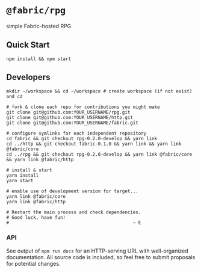 # `@fabric/rpg`
simple Fabric-hosted RPG

## Quick Start
`npm install && npm start`

## Developers
```
mkdir ~/workspace && cd ~/workspace # create workspace (if not exist) and cd

# fork & clone each repo for contributions you might make
git clone git@github.com:YOUR_USERNAME/rpg.git
git clone git@github.com:YOUR_USERNAME/http.git
git clone git@github.com:YOUR_USERNAME/fabric.git

# configure symlinks for each independent repository
cd fabric && git checkout rpg-0.2.0-develop && yarn link
cd ../http && git checkout fabric-0.1.0 && yarn link && yarn link @fabric/core
cd ../rpg && git checkout rpg-0.2.0-develop && yarn link @fabric/core && yarn link @fabric/http

# install & start
yarn install
yarn start

# enable use of development version for target...
yarn link @fabric/core
yarn link @fabric/http

# Restart the main process and check dependencies.
# Good luck, have fun!
#                                              ~ E
```

### API
See output of `npm run docs` for an HTTP-serving URL with well-organized
documentation.  All source code is included, so feel free to submit proposals
for potential changes.
